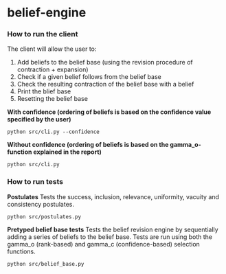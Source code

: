 # belief-engine


### How to run the client
The client will allow the user to:
1) Add beliefs to the belief base (using the revision procedure of contraction + expansion)
2) Check if a given belief follows from the belief base
3) Check the resulting contraction of the belief base with a belief
4) Print the blief base
5) Resetting the belief base


**With confidence (ordering of beliefs is based on the confidence value specified by the user)**

```{bash}
python src/cli.py --confidence   
```

**Without confidence (ordering of beliefs is based on the gamma_o-function explained in the report)**

```{bash}
python src/cli.py
```

### How to run tests

**Postulates**
Tests the success, inclusion, relevance, uniformity, vacuity and consistency postulates.
```{bash}
python src/postulates.py  
```

**Pretyped belief base tests**
Tests the belief revision engine by sequentially adding a series of beliefs to the belief base.
Tests are run using both the gamma_o (rank-based) and gamma_c (confidence-based) selection functions.
```{bash}
python src/belief_base.py  
```

```